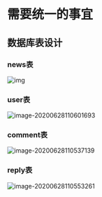 # 需要统一的事宜

## 数据库表设计

### news表

![img](file:///C:\Users\zhouy\AppData\Roaming\Tencent\Users\1394318938\QQ\WinTemp\RichOle\PK1S1R6OEA{YA(KJL`7)LAN.png)

### user表

![image-20200628110601693](C:\Users\zhouy\AppData\Roaming\Typora\typora-user-images\image-20200628110601693.png)

### comment表

![image-20200628110537139](C:\Users\zhouy\AppData\Roaming\Typora\typora-user-images\image-20200628110537139.png)

### reply表

![image-20200628110553261](C:\Users\zhouy\AppData\Roaming\Typora\typora-user-images\image-20200628110553261.png)